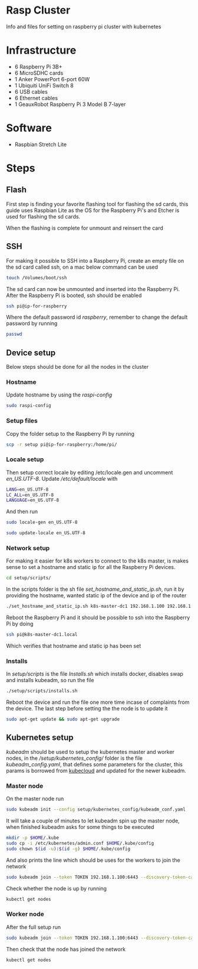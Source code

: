 # Rasp Cluster
Info and files for setting on raspberry pi cluster with kubernetes

# Infrastructure

- 6 Raspberry Pi 3B+
- 6 MicroSDHC cards
- 1 Anker PowerPort 6-port 60W
- 1 Ubiquiti UniFi Switch 8
- 6 USB cables
- 6 Ethernet cables
- 1 GeauxRobot Raspberry Pi 3 Model B 7-layer

# Software

- Raspbian Stretch Lite

# Steps

## Flash

First step is finding your favorite flashing tool for flashing the sd cards,
this guide uses Raspbian Lite as the OS for the Raspberry Pi's and Etcher is
used for flashing the sd cards.

When the flashing is complete for unmount and reinsert the card

## SSH

For making it possible to SSH into a Raspberry Pi, create an empty file on the
sd card called ssh, on a mac below command can be used

```bash
touch /Volumes/boot/ssh
```

The sd card can now be unmounted and inserted into the Raspberry Pi. After the
Raspberry Pi is booted, ssh should be enabled

```bash
ssh pi@ip-for-raspberry
```

Where the default password id _raspberry_, remember to change the default
password by running

```bash
passwd
```

## Device setup

Below steps should be done for all the nodes in the cluster

### Hostname

Update hostname by using the *raspi-config*

```bash
sudo raspi-config
```

### Setup files

Copy the folder setup to the Raspberry Pi by running

```bash
scp -r setup pi@ip-for-raspberry:/home/pi/
```

### Locale setup

Then setup correct locale by editing /etc/locale.gen and uncomment
*en_US.UTF-8*. Update */etc/default/locale* with

```bash
LANG=en_US.UTF-8
LC_ALL=en_US.UTF-8
LANGUAGE=en_US.UTF-8
```

And then run

```bash
sudo locale-gen en_US.UTF-8
```

```bash
sudo update-locale en_US.UTF-8
```

### Network setup

For making it easier for k8s workers to connect to the k8s master, is makes
sense to set a hostname and static ip for all the Raspberry Pi devices.

```bash
cd setup/scripts/
```

In the scripts folder is the sh file *set_hostname_and_static_ip.sh*, run it by
providing the hostname, wanted static ip of the device and ip of the router

```bash
./set_hostname_and_static_ip.sh k8s-master-dc1 192.168.1.100 192.168.1.1
```

Reboot the Raspberry Pi and it should be possible to ssh into the Raspberry Pi
by doing

```bash
ssh pi@k8s-master-dc1.local
```

Which verifies that hostname and static ip has been set

### Installs

In *setup/scripts* is the file *Installs.sh* which installs docker, disables
swap and installs kubeadm, so run the file

```bash
./setup/scripts/installs.sh
```

Reboot the device and run the file one more time incase of complaints from the
device. The last step before setting the the node is to update it

```bash
sudo apt-get update && sudo apt-get upgrade
```

## Kubernetes setup

*kubeadm* should be used to setup the kubernetes master and worker nodes, in the
*/setup/kubernetes_config/* folder is the file *kubeadm_config.yaml*, that
defines some parameters for the cluster, this params is borrowed from
[kubecloud](https://kubecloud.io/setting-up-a-kubernetes-1-11-raspberry-pi-cluster-using-kubeadm-952bbda329c8)
and updated for the newer kubeadm.

### Master node

On the master node run

```bash
sudo kubeadm init --config setup/kubernetes_config/kubeadm_conf.yaml
```
It will take a couple of minutes to let kubeadm spin up the master node, when
finished kubeadm asks for some things to be executed

```bash
mkdir -p $HOME/.kube
sudo cp -i /etc/kubernetes/admin.conf $HOME/.kube/config
sudo chown $(id -u):$(id -g) $HOME/.kube/config
```

And also prints the line which should be uses for the workers to join the
network

```bash
sudo kubeadm join --token TOKEN 192.168.1.100:6443 --discovery-token-ca-cert-hash HASH
```

Check whether the node is up by running

```bash
kubectl get nodes
```

### Worker node

After the full setup run

```bash
sudo kubeadm join --token TOKEN 192.168.1.100:6443 --discovery-token-ca-cert-hash HASH
```

Then check that the node has joined the network

```bash
kubectl get nodes
```
